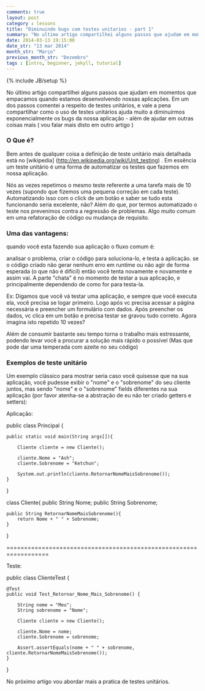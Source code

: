 ```yaml
---
comments: true
layout: post
category : lessons
title: "Diminuindo bugs com testes unitarios - part 1"
summary: "No ultimo artigo compartilhei alguns passos que ajudam em momentos que empacamos quando estamos desenvolvendo nossas..."
date: 2014-03-13 19:15:00
date_str: "13 mar 2014"
month_str: "Março"
previous_month_str: "Dezembro"
tags : [intro, beginner, jekyll, tutorial]
---
```

{% include JB/setup %}

No último artigo compartilhei alguns passos que ajudam em momentos que empacamos quando estamos desenvolvendo nossas aplicações. Em um dos passos comentei a respeito de testes unitários, e vale a pena compartilhar como o uso de testes unitários ajuda muito a diminuirmos exponencialmente os bugs da nossa aplicação - além de ajudar em outras coisas mais ( vou falar mais disto em outro artigo )

### O Que é?

Bem antes de qualquer coisa a definição de teste unitário mais detalhada está no [wikipedia] (http://en.wikipedia.org/wiki/Unit_testing) . Em essência um teste unitário é uma forma de automatizar os testes que fazemos em nossa aplicação. 

Nós as vezes repetimos o mesmo teste referente a uma tarefa mais de 10 vezes (supondo que fizemos uma pequena correção em cada teste). Automatizando isso com o click de um botão e saber se tudo esta funcionando seria excelente, não? Além do que, por termos automatizado o teste nos prevenimos contra a regressão de problemas. Algo muito comum em uma refatoração de código ou mudança de requisito.
 
### Uma das vantagens:
 
quando você esta fazendo sua aplicação o fluxo comum é:
 
analisar o problema, criar o código para soluciona-lo, e testa a aplicação. 
se o código criado não gerar nenhum erro em runtime ou não agir de forma esperada (o que não é difícil) então você tenta novamente e novamente e assim vai.
A parte "chata" é no momento de testar a sua aplicação, e principalmente dependendo de como for para testa-la.

Ex: Digamos que você vá testar uma aplicação, e sempre que você executa ela, você precisa se logar primeiro. Logo após vc precisa acessar a página necessária e preencher um formulário com dados. Após preencher os dados, vc clica em um botão e precisa testar se gravou tudo correto. Agora imagina isto repetido 10 vezes?

Além de consumir bastante seu tempo torna o trabalho mais estressante, podendo levar você a procurar a solução mais rápido o possível (Mas que pode dar uma temperada com azeite no seu código)
 
### Exemplos de teste unitário

Um exemplo clássico para mostrar seria caso você quisesse que na sua aplicação, você pudesse exibir o "nome" e o "sobrenome" do seu cliente juntos, mas sendo "nome" e o "sobrenome" fields diferentes na sua aplicação (por favor atenha-se a abstração de eu não ter criado getters e setters):

Aplicação:

public class Principal {

    public static void main(String args[]){

        Cliente cliente = new Cliente();

        cliente.Nome = "Ash";
        cliente.Sobrenome = "Ketchun";

        System.out.println(cliente.RetornarNomeMaisSobrenome());
    }
}

class Cliente{
    public String Nome;
    public String Sobrenome;

    public String RetornarNomeMaisSobrenome(){
        return Nome + " " + Sobrenome;
    }
}

==================================================================

Teste:

public class ClienteTest {

    @Test
    public void Test_Retornar_Nome_Mais_Sobrenome() {

        String nome = "Meu";
        String sobrenome = "Nome";

        Cliente cliente = new Cliente();

        cliente.Nome = nome;
        cliente.Sobrenome = sobrenome;

        Assert.assertEquals(nome + " " + sobrenome, cliente.RetornarNomeMaisSobrenome());
    }
}


No próximo artigo vou abordar mais a pratica de testes unitários.
